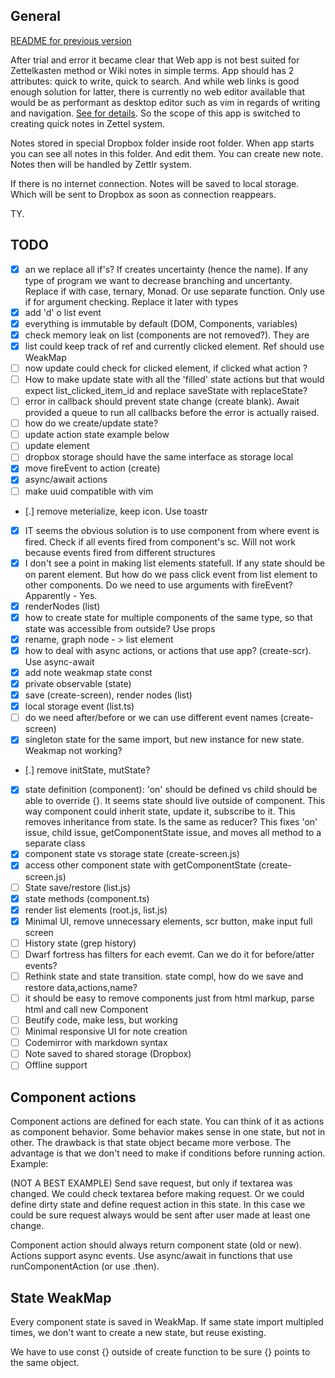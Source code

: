 ## General

[README for previous version](./README-v.0.1.md)

After trial and error it became clear that Web app is not best suited for Zettelkasten
method or Wiki notes in simple terms. App should has 2 attributes: quick to write, quick
to search. And while web links is good enough solution for latter, there is currently no web editor
available that would be as performant as desktop editor such as vim in regards of writing
and navigation. [See for details](https://github.com/B1aZer/ZettNote). So the scope of this app is switched to creating quick notes
in Zettel system.

Notes stored in special Dropbox folder inside root folder. When app starts you can see all
notes in this folder. And edit them. You can create new note. Notes then will be handled
by Zettlr system.

If there is no internet connection. Notes will be saved to local storage. Which will be
sent to Dropbox as soon as connection reappears.

TY.

## TODO

 - [x] an we replace all if's? If creates uncertainty (hence the name). If any type of
 program we want to decrease branching and uncertanty. Replace if with case, ternary,
 Monad. Or use separate function. Only use if for argument checking. Replace it later with
 types
 - [x] add 'd' o list event
 - [x] everything is immutable by default (DOM, Components, variables)
 - [x] check memory leak on list (components are not removed?). They are
 - [x] list could keep track of ref and currently clicked element. Ref should use WeakMap
 - [ ] now update could check for clicked element, if clicked what action ?
 - [ ] How to make update state with all the 'filled' state actions but that would expect
 list_clicked_item_id and replace saveState with replaceState?
 - [ ] error in callback should prevent state change (create blank). Await provided a
 queue to run all callbacks before the error is actually raised.
 - [ ] how do we create/update state?
 - [ ] update action state example below
 - [ ] update element
 - [ ] dropbox storage should have the same interface as storage local
 - [x] move fireEvent to action (create)
 - [x] async/await actions
 - [ ] make uuid compatible with vim
 - [.] remove meterialize, keep icon. Use toastr
 - [x] IT seems the obvious solution is to use component from where event is fired. Check
 if all events fired from component's sc. Will not work because events fired from
 different structures
 - [x] I don't see a point in making list elements statefull. If any state should be on
 parent element. But how do we pass click event from list element to other components. Do
 we need to use arguments with fireEvent? Apparently - Yes.
 - [x] renderNodes (list)
 - [x] how to create state for multiple components of the same type, so that state was
 accessible from outside? Use props
 - [x] rename, graph node - > list element
 - [x] how to deal with async actions, or actions that use app? (create-scr). Use
 async-await
 - [x] add note weakmap state const
 - [x] private observable (state)
 - [x] save (create-screen), render nodes (list)
 - [x] local storage event (list.ts)
 - [ ] do we need after/before or we can use different event names (create-screen)
 - [x] singleton state for the same import, but new instance for new state. Weakmap not
 working?
 - [.] remove initState, mutState?
 - [x] state definition (component): 'on' should be defined vs child should be able to
 override {}. It seems state should live outside of component. This way component could
 inherit state, update it, subscribe to it. This removes inheritance from state. Is the
 same as reducer? This fixes 'on' issue, child issue, getComponentState issue, and moves
 all method to a separate class
 - [x] component state vs storage state (create-screen.js)
 - [x] access other component state with getComponentState (create-screen.js)
 - [ ] State save/restore (list.js)
 - [x] state methods (component.ts)
 - [x] render list elements (root.js, list.js)
 - [x] Minimal UI, remove unnecessary elements, scr button, make input full screen
 - [ ] History state (grep history)
 - [ ] Dwarf fortress has filters for each evemt. Can we do it for before/atter events?
 - [ ] Rethink state and state transition. state compl, how do we save and restore data,actions,name?
 - [ ] it should be easy to remove components just from html markup, parse html and call
 new Component
 - [ ] Beutify code, make less, but working
 - [ ] Minimal responsive UI for note creation
 - [ ] Codemirror with markdown syntax
 - [ ] Note saved to shared storage (Dropbox)
 - [ ] Offline support

## Component actions

Component actions are defined for each state. You can think of it as actions as component
behavior. Some behavior makes sense in one state, but not in other. The drawback is that
state object became more verbose. The advantage is that we don't need to make if
conditions before running action. Example:

(NOT A BEST EXAMPLE)
Send save request, but only if textarea was changed. We could check textarea before
making request. Or we could define dirty state and define request action in this state. In
this case we could be sure request always would be sent after user made at least one change.

Component action should always return component state (old or new). Actions support async
events. Use async/await in functions that use runComponentAction (or use .then).

## State WeakMap

Every component state is saved in WeakMap. If same state import multipled times, we don't
want to create a new state, but reuse existing.

We have to use const {} outside of create function to be sure {} points to the same
object.
